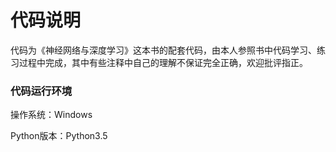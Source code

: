 # 代码说明

代码为《神经网络与深度学习》这本书的配套代码，由本人参照书中代码学习、练习过程中完成，其中有些注释中自己的理解不保证完全正确，欢迎批评指正。

### 代码运行环境

操作系统：Windows

Python版本：Python3.5